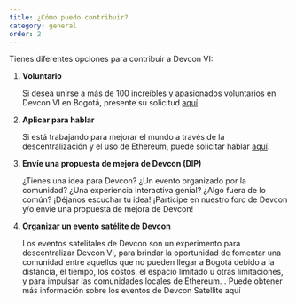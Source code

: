 ```yaml
---
title: ¿Cómo puedo contribuir?
category: general
order: 2
---
```


Tienes diferentes opciones para contribuir a Devcon VI:

1. **Voluntario**

     Si desea unirse a más de 100 increíbles y apasionados voluntarios en Devcon VI en Bogotá, presente su solicitud [aquí](https://forms.gle/GnH3SyxSNnQCCn8TA).

1. **Aplicar para hablar**

     Si está trabajando para mejorar el mundo a través de la descentralización y el uso de Ethereum, puede solicitar hablar [aquí](/applications).

1. **Envíe una propuesta de mejora de Devcon (DIP)**

     ¿Tienes una idea para Devcon? ¿Un evento organizado por la comunidad? ¿Una experiencia interactiva genial? ¿Algo fuera de lo común? ¡Déjanos escuchar tu idea! ¡Participe en nuestro foro de Devcon y/o envíe una propuesta de mejora de Devcon!

1. **Organizar un evento satélite de Devcon**
     
     Los eventos satelitales de Devcon son un experimento para descentralizar Devcon VI, para brindar la oportunidad de fomentar una comunidad entre aquellos que no pueden llegar a Bogotá debido a la distancia, el tiempo, los costos, el espacio limitado u otras limitaciones, y para impulsar las comunidades locales de Ethereum. . Puede obtener más información sobre los eventos de Devcon Satellite aquí